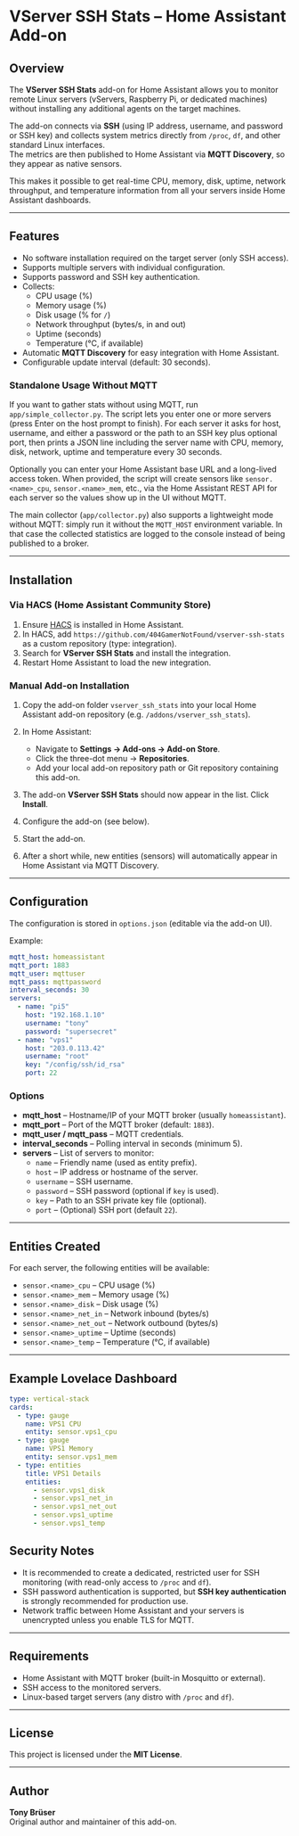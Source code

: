 # VServer SSH Stats – Home Assistant Add-on

## Overview
The **VServer SSH Stats** add-on for Home Assistant allows you to monitor remote Linux servers (vServers, Raspberry Pi, or dedicated machines) without installing any additional agents on the target machines.  

The add-on connects via **SSH** (using IP address, username, and password or SSH key) and collects system metrics directly from `/proc`, `df`, and other standard Linux interfaces.  
The metrics are then published to Home Assistant via **MQTT Discovery**, so they appear as native sensors.

This makes it possible to get real-time CPU, memory, disk, uptime, network throughput, and temperature information from all your servers inside Home Assistant dashboards.

---

## Features
- No software installation required on the target server (only SSH access).
- Supports multiple servers with individual configuration.
- Supports password and SSH key authentication.
- Collects:
  - CPU usage (%)
  - Memory usage (%)
  - Disk usage (% for `/`)
  - Network throughput (bytes/s, in and out)
  - Uptime (seconds)
  - Temperature (°C, if available)  
- Automatic **MQTT Discovery** for easy integration with Home Assistant.
- Configurable update interval (default: 30 seconds).

### Standalone Usage Without MQTT

If you want to gather stats without using MQTT, run `app/simple_collector.py`. The script lets you enter one or more servers (press Enter on the host prompt to finish). For each server it asks for host, username, and either a password or the path to an SSH key plus optional port, then prints a JSON line including the server name with CPU, memory, disk, network, uptime and temperature every 30 seconds.

Optionally you can enter your Home Assistant base URL and a long-lived access token. When provided, the script will create sensors like `sensor.<name>_cpu`, `sensor.<name>_mem`, etc., via the Home Assistant REST API for each server so the values show up in the UI without MQTT.

The main collector (`app/collector.py`) also supports a lightweight mode without MQTT: simply run it without the `MQTT_HOST` environment variable. In that case the collected statistics are logged to the console instead of being published to a broker.


---

## Installation

### Via HACS (Home Assistant Community Store)
1. Ensure [HACS](https://hacs.xyz) is installed in Home Assistant.
2. In HACS, add `https://github.com/404GamerNotFound/vserver-ssh-stats` as a custom repository (type: integration).
3. Search for **VServer SSH Stats** and install the integration.
4. Restart Home Assistant to load the new integration.

### Manual Add-on Installation
1. Copy the add-on folder `vserver_ssh_stats` into your local Home Assistant add-on repository
   (e.g. `/addons/vserver_ssh_stats`).

2. In Home Assistant:
   - Navigate to **Settings → Add-ons → Add-on Store**.
   - Click the three-dot menu → **Repositories**.
   - Add your local add-on repository path or Git repository containing this add-on.

3. The add-on **VServer SSH Stats** should now appear in the list. Click **Install**.

4. Configure the add-on (see below).

5. Start the add-on.

6. After a short while, new entities (sensors) will automatically appear in Home Assistant via MQTT Discovery.

---

## Configuration

The configuration is stored in `options.json` (editable via the add-on UI).  

Example:

```yaml
mqtt_host: homeassistant
mqtt_port: 1883
mqtt_user: mqttuser
mqtt_pass: mqttpassword
interval_seconds: 30
servers:
  - name: "pi5"
    host: "192.168.1.10"
    username: "tony"
    password: "supersecret"
  - name: "vps1"
    host: "203.0.113.42"
    username: "root"
    key: "/config/ssh/id_rsa"
    port: 22
```

### Options
- **mqtt_host** – Hostname/IP of your MQTT broker (usually `homeassistant`).  
- **mqtt_port** – Port of the MQTT broker (default: `1883`).  
- **mqtt_user / mqtt_pass** – MQTT credentials.  
- **interval_seconds** – Polling interval in seconds (minimum 5).  
- **servers** – List of servers to monitor:  
  - `name` – Friendly name (used as entity prefix).  
  - `host` – IP address or hostname of the server.
  - `username` – SSH username.
  - `password` – SSH password (optional if `key` is used).
  - `key` – Path to an SSH private key file (optional).
  - `port` – (Optional) SSH port (default `22`).

---

## Entities Created

For each server, the following entities will be available:

- `sensor.<name>_cpu` – CPU usage (%)  
- `sensor.<name>_mem` – Memory usage (%)  
- `sensor.<name>_disk` – Disk usage (%)  
- `sensor.<name>_net_in` – Network inbound (bytes/s)  
- `sensor.<name>_net_out` – Network outbound (bytes/s)  
- `sensor.<name>_uptime` – Uptime (seconds)  
- `sensor.<name>_temp` – Temperature (°C, if available)  

---

## Example Lovelace Dashboard

```yaml
type: vertical-stack
cards:
  - type: gauge
    name: VPS1 CPU
    entity: sensor.vps1_cpu
  - type: gauge
    name: VPS1 Memory
    entity: sensor.vps1_mem
  - type: entities
    title: VPS1 Details
    entities:
      - sensor.vps1_disk
      - sensor.vps1_net_in
      - sensor.vps1_net_out
      - sensor.vps1_uptime
      - sensor.vps1_temp
```

## Security Notes
- It is recommended to create a dedicated, restricted user for SSH monitoring (with read-only access to `/proc` and `df`).  
- SSH password authentication is supported, but **SSH key authentication** is strongly recommended for production use.  
- Network traffic between Home Assistant and your servers is unencrypted unless you enable TLS for MQTT.  

---

## Requirements
- Home Assistant with MQTT broker (built-in Mosquitto or external).  
- SSH access to the monitored servers.  
- Linux-based target servers (any distro with `/proc` and `df`).  

---

## License
This project is licensed under the **MIT License**.

---

## Author
**Tony Brüser**  
Original author and maintainer of this add-on.  
